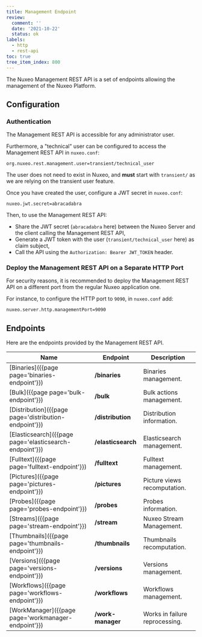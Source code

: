 ```yaml
---
title: Management Endpoint
review:
  comment: ''
  date: '2021-10-22'
  status: ok
labels:
  - http
  - rest-api
toc: true
tree_item_index: 800
---
```


The Nuxeo Management REST API is a set of endpoints allowing the management of the Nuxeo Platform.

## Configuration

### Authentication

The Management REST API is accessible for any administrator user.

Furthermore, a "technical" user can be configured to access the Management REST API in `nuxeo.conf`:

```
org.nuxeo.rest.management.user=transient/technical_user
```

The user does not need to exist in Nuxeo, and **must** start with `transient/` as we are relying on the transient user feature.

Once you have created the user, configure a JWT secret in `nuxeo.conf`:

```
nuxeo.jwt.secret=abracadabra
```

Then, to use the Management REST API:

- Share the JWT secret (`abracadabra` here) between the Nuxeo Server and the client calling the Management REST API,
- Generate a JWT token with the user (`transient/technical_user` here) as claim subject,
- Call the API using the `Authorization: Bearer JWT_TOKEN` header.

### Deploy the Management REST API on a Separate HTTP Port

For security reasons, it is recommended to deploy the Management REST API on a different port from the regular Nuxeo application one.

For instance, to configure the HTTP port to `9090`, in `nuxeo.conf` add:

```
nuxeo.server.http.managementPort=9090
```

## Endpoints

Here are the endpoints provided by the Management REST API.

| Name                                                    | Endpoint           | Description                    |
|---------------------------------------------------------|--------------------|--------------------------------|
| [Binaries]({{page page='binaries-endpoint'}})           | **/binaries**      | Binaries management.           |
| [Bulk]({{page page='bulk-endpoint'}})                   | **/bulk**          | Bulk actions management.       |
| [Distribution]({{page page='distribution-endpoint'}})   | **/distribution**  | Distribution information.      |
| [Elasticsearch]({{page page='elasticsearch-endpoint'}}) | **/elasticsearch** | Elasticsearch management.      |
| [Fulltext]({{page page='fulltext-endpoint'}})           | **/fulltext**      | Fulltext management.           |
| [Pictures]({{page page='pictures-endpoint'}})           | **/pictures**      | Picture views recomputation.   |
| [Probes]({{page page='probes-endpoint'}})               | **/probes**        | Probes information.            |
| [Streams]({{page page='stream-endpoint'}})              | **/stream**        | Nuxeo Stream Management.       |
| [Thumbnails]({{page page='thumbnails-endpoint'}})       | **/thumbnails**    | Thumbnails recomputation.      |
| [Versions]({{page page='versions-endpoint'}})           | **/versions**      | Versions management.           |
| [Workflows]({{page page='workflows-endpoint'}})         | **/workflows**     | Workflows management.          |
| [WorkManager]({{page page='workmanager-endpoint'}})     | **/work-manager**  | Works in failure reprocessing. |
